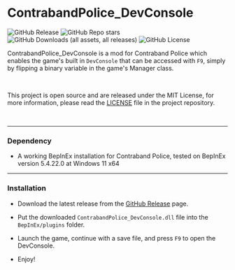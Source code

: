 # ContrabandPolice_DevConsole

![GitHub Release](https://img.shields.io/github/v/release/TIRTAGT/ContrabandPolice_DevConsole?sort=semver&display_name=release&label=Latest%20Release&cacheSeconds=10800&color=92c00a)
![GitHub Repo stars](https://img.shields.io/github/stars/TIRTAGT/ContrabandPolice_DevConsole?label=GitHub%20Stars&style=flat&color=92c00a)
![GitHub Downloads (all assets, all releases)](https://img.shields.io/github/downloads/TIRTAGT/ContrabandPolice_DevConsole/total?label=GitHub%20Downloads&color=92c00a)
![GitHub License](https://img.shields.io/github/license/TIRTAGT/ContrabandPolice_DevConsole?cacheSeconds=86400&color=92c00a)


ContrabandPolice_DevConsole is a mod for Contraband Police which enables the game's built in ``DevConsole`` that can be accessed with ``F9``, simply by flipping a binary variable in the game's Manager class.

<br>

This project is open source and are released under the MIT License, for more information, please read the [LICENSE](./LICENSE) file in the project repository.

<br>

----

### Dependency
- A working BepInEx installation for Contraband Police, tested on BepInEx version 5.4.22.0 at Windows 11 x64

----

### Installation
- Download the latest release from the [GitHub Release](https://github.com/TIRTAGT/ContrabandPolice_DevConsole/releases) page.
  
- Put the downloaded ``ContrabandPolice_DevConsole.dll`` file into the ``BepInEx/plugins`` folder.

- Launch the game, continue with a save file, and press ``F9`` to open the DevConsole.

- Enjoy!